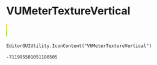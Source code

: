 # VUMeterTextureVertical
![](/img/VUMeterTextureVertical.png)

``` CSharp
EditorGUIUtility.IconContent("VUMeterTextureVertical")
```
```
-711995501051180505
```
